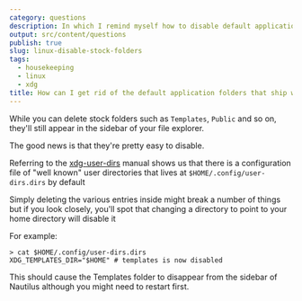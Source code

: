 ```yaml
---
category: questions
description: In which I remind myself how to disable default application folders in Linux
output: src/content/questions
publish: true
slug: linux-disable-stock-folders
tags:
  - housekeeping
  - linux
  - xdg
title: How can I get rid of the default application folders that ship with my Linux distro?
---
```

While you can delete stock folders such as `Templates`, `Public` and so on, they'll still appear in the sidebar of your file explorer.

The good news is that they're pretty easy to disable.

Referring to the [xdg-user-dirs](https://freedesktop.org/wiki/Software/xdg-user-dirs/#settings) manual shows us that there is a configuration file of "well known" user directories that lives at `$HOME/.config/user-dirs.dirs` by default

Simply deleting the various entries inside might break a number of things but if you look closely, you'll spot that changing a directory to point to your home directory will disable it

For example:

```shell
> cat $HOME/.config/user-dirs.dirs
XDG_TEMPLATES_DIR="$HOME" # templates is now disabled
```

This should cause the Templates folder to disappear from the sidebar of Nautilus although you might need to restart first.
